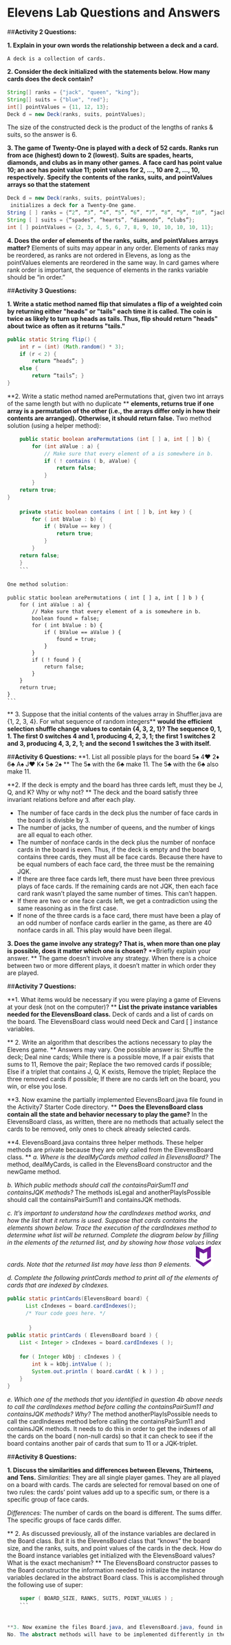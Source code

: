 # Elevens Lab Questions and Answers

##**Activity 2 Questions:**

**1. Explain in your own words the relationship between a deck and a card.**
   
    A deck is a collection of cards.
    
    
**2. Consider the deck initialized with the statements below. How many cards does the deck contain?**
```java
String[] ranks = {"jack", "queen", "king"}; 
String[] suits = {"blue", "red"}; 
int[] pointValues = {11, 12, 13}; 
Deck d = new Deck(ranks, suits, pointValues); 
```
The size of the constructed deck is the product of the lengths of ranks & suits, so the answer is 6.



**3. The game of Twenty-One is played with a deck of 52 cards. Ranks run from ace (highest) down to 2 (lowest).**
**Suits are spades, hearts, diamonds, and clubs as in many other games.** 
**A face card has point value 10; an ace has point value 11; point values for 2, …, 10 are 2, …, 10, respectively.**
**Specify the contents of the ranks, suits, and pointValues arrays so that the statement**
```java
Deck d = new Deck(ranks, suits, pointValues);
 initializes a deck for a Twenty-One game. 
String [ ] ranks = {“2”, “3”, “4”, “5”, “6”, “7”, “8”, “9”, “10”, “jack”, “queen”, “king”, “ace”};
String [ ] suits = {“spades”, “hearts”, “diamonds”, “clubs”};
int [ ] pointValues = {2, 3, 4, 5, 6, 7, 8, 9, 10, 10, 10, 10, 11};
```
	
	
**4. Does the order of elements of the ranks, suits, and pointValues arrays matter?**
Elements of suits may appear in any order. Elements of ranks may be reordered, as ranks are not ordered in Elevens,
as long as the pointValues elements are reordered in the same way. 
In card games where rank order is important, the sequence of elements in the ranks variable should be “in order.”



##**Activity 3 Questions:**

**1. Write a static method named flip that simulates a flip of a weighted coin by returning either "heads" or "tails" each time it is called. The coin is twice as likely to turn up heads as tails. Thus, flip should return "heads" about twice as often as it returns "tails."**
```java
public static String flip() {
	int r = (int) (Math.random() * 3);
	if (r < 2) {
		return “heads”; }
	else {
		return “tails”; }
}
```
	
	
**2. Write a static method named arePermutations that, given two int arrays of the same length but with no duplicate **
**elements, returns true if one array is a permutation of the other (i.e., the arrays differ only in how their contents are arranged).**
**Otherwise, it should return false.**
Two method solution (using a helper method):
```java
	public static boolean arePermutations (int [ ] a, int [ ] b) {
		for (int aValue : a) {
			// Make sure that every element of a is somewhere in b.
			if ( ! contains ( b, aValue) {
				return false;
			}
		}
	return true;
}

	private static boolean contains ( int [ ] b, int key ) {
		for ( int bValue : b) {
			if ( bValue == key ) {
				return true;
			}
		}
	return false;
	}
	```
	
One method solution:
```
	public static boolean arePermutations ( int [ ] a, int [ ] b ) {
		for ( int aValue : a) {
			// Make sure that every element of a is somewhere in b.
			boolean found = false;
			for ( int bValue : b) {
				if ( bValue == aValue ) {
					found = true;
				}
			}
			if ( ! found ) {
				return false;
			}
		}
		return true;
	}
	```


** 3. Suppose that the initial contents of the values array in Shuffler.java are {1, 2, 3, 4}. For what sequence of random integers**
**would the efficient selection shuffle change values to contain {4, 3, 2, 1}?**
**The sequence 0, 1, 1. The first 0 switches 4 and 1, producing 4, 2, 3, 1; the first 1 switches 2 and 3, producing 4, 3, 2, 1; and**
**the second 1 switches the 3 with itself.**


##**Activity 6 Questions:**
**1. List all possible plays for the board 5♠ 4♥ 2♦ 6♣ A♠ J♥ K♦ 5♣ 2♠ **
The 5♠ with the 6♣ make 11. The 5♣ with the 6♣ also make 11.

**2. If the deck is empty and the board has three cards left, must they be J, Q, and K? Why or why not? **
The deck and the board satisfy three invariant relations before and after each play.
- The number of face cards in the deck plus the number of face cards in the board is divisble by 3.
- The number of jacks, the number of queens, and the number of kings are all equal to each other.
- The number of nonface cards in the deck plus the number of nonface cards in the board is even.
Thus, if the deck is empty and the board contains three cards, they must all be face cards. Because there have to be equal numbers of each face card, the three must be the remaining JQK.
- If there are three face cards left, there must have been three previous plays of face cards. If the remaining cards are not JQK, then each face card rank wasn’t played the same number of times. This can’t happen.
- If there are two or one face cards left, we get a contradiction using the same reasoning as in the first case.
- If none of the three cards is a face card, there must have been a play of an odd number of nonface cards earlier in the game, as there are 40 nonface cards in all. This play would have been illegal.


**3. Does the game involve any strategy? That is, when more than one play is possible, does it matter which one is chosen?**
**Briefly explain your answer. **
The game doesn’t involve any strategy. When there is a choice between two or more different plays, it doesn’t matter in which order they are played.


##**Activity 7 Questions:**

**1. What items would be necessary if you were playing a game of Elevens at your desk (not on the computer)? **
**List the private instance variables needed for the ElevensBoard class.**
Deck of cards and a list of cards on the board. The ElevensBoard class would need Deck and Card [ ] instance variables.


** 2. Write an algorithm that describes the actions necessary to play the Elevens game. **
Answers may vary. One possible answer is:
	Shuffle the deck;
	Deal nine cards;
	While there is a possible move, 
		If a pair exists that sums to 11,
			Remove the pair;
			Replace the two removed cards if possible;
		Else if a triplet that contains J, Q, K exists,
			Remove the triplet;
			Replace the three removed cards if possible;
	If there are no cards left on the board, you win, or else you lose.


**3. Now examine the partially implemented ElevensBoard.java file found in the Activity7 Starter Code directory. **
**Does the ElevensBoard class contain all the state and behavior necessary to play the game?**
In the ElevensBoard class, as written, there are no methods that actually select the cards to be removed, only ones to check 
already selected cards.


**4. ElevensBoard.java contains three helper methods. These helper methods are private because they are only called from the ElevensBoard class. **
*a. Where is the dealMyCards method called in ElevensBoard?*
The method, dealMyCards, is called in the ElevensBoard constructor and the newGame method.

*b. Which public methods should call the containsPairSum11 and containsJQK methods?*
The methods isLegal and anotherPlayIsPossible should call the containsPairSum11 and containsJQK methods.

*c. It’s important to understand how the cardIndexes method works, and how the list that it returns is used. Suppose that cards* *contains the elements shown below. Trace the execution of the cardIndexes method to determine what list will be returned. Complete* *the diagram below by filling in the elements of the returned list, and by showing how those values index cards. Note that the* *returned list may have less than 9 elements.*
![alt text](https://github.com/adam-p/markdown-here/raw/master/src/common/images/icon48.png "Logo Title Text 1")


*d. Complete the following printCards method to print all of the elements of cards that are indexed by cIndexes.*
```java
public static printCards(ElevensBoard board) {
      List cIndexes = board.cardIndexes(); 
      /* Your code goes here. */

       } 
public static printCards ( ElevensBoard board ) {
	List < Integer > cIndexes = board.cardIndexes ( );

	for ( Integer kObj : cIndexes ) {
		int k = kObj.intValue ( );
		System.out.println ( board.cardAt ( k ) ) ;
	}
}
```

*e. Which one of the methods that you identified in question 4b above needs to call the cardIndexes method before calling the containsPairSum11 and containsJQK methods? Why?*
The method anotherPlayIsPossible needs to call the cardIndexes method before calling the containsPairSum11 and containsJQK methods. It needs to do this in order to get the indexes of all the cards on the board ( non-null cards) so that it can check to see if the board contains another pair of cards that sum to 11 or a JQK-triplet.


##**Activity 8 Questions:**

**1. Discuss the similarities and differences between Elevens, Thirteens, and Tens.**
_Similarities:_
They are all single player games.
They are all played on a board with cards.
The cards are selected for removal based on one of two rules: the cards’ point values add up to a specific sum, or there is a specific group of face cards.

_Differences:_
The number of cards on the board is different.
The sums differ.
The specific groups of face cards differ.


** 2. As discussed previously, all of the instance variables are declared in the Board class. But it is the ElevensBoard class that “knows” the board size, and the ranks, suits, and point values of the cards in the deck. How do the Board instance variables get initialized with the ElevensBoard values? What is the exact mechanism? **
The ElevensBoard constructor passes to the Board constructor the information needed to initialize the instance variables declared in the abstract Board class. This is accomplished through the following use of super:
```java
	super ( BOARD_SIZE, RANKS, SUITS, POINT_VALUES ) ;
	```
	
	
**3. Now examine the files Board.java, and ElevensBoard.java, found in the Activity8 Starter Code directory. Identify the abstract methods in Board.java. See how these methods are implemented in ElevensBoard. Do they cover all the differences between Elevens, Thirteens, and Tens as discussed in question 1? Why or why not?**
No. The abstract methods will have to be implemented differently in the Tens and Thirteens games and will need different private helper methods to accomplish their tasks.
